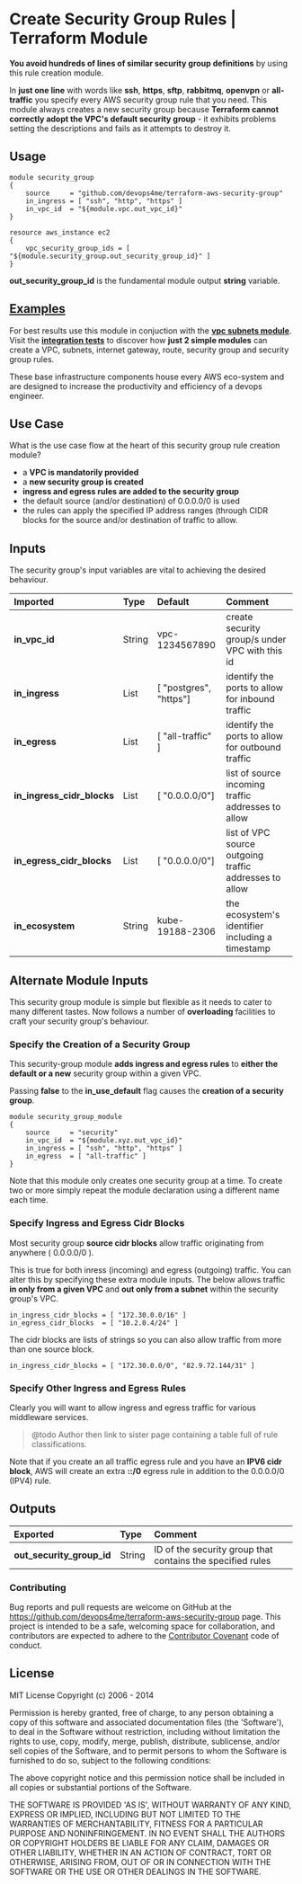 
# Create Security Group Rules | Terraform Module

**You avoid hundreds of lines of similar security group definitions** by using this rule creation module.

In **just one line** with words like **ssh**, **https**, **sftp**, **rabbitmq**, **openvpn** or **all-traffic** you specify every AWS security group rule that you need. This module always creates a new security group because **Terraform cannot correctly adopt the VPC's default security group** - it exhibits problems setting the descriptions and fails as it attempts to destroy it.

## Usage

    module security_group
    {
        source     = "github.com/devops4me/terraform-aws-security-group"
        in_ingress = [ "ssh", "http", "https" ]
        in_vpc_id  = "${module.vpc.out_vpc_id}"
    }

    resource aws_instance ec2
    {
        vpc_security_group_ids = [ "${module.security_group.out_security_group_id}" ]
    }

**out_security_group_id** is the fundamental module output **string** variable.

## [Examples](integration.test.dir)

For best results use this module in conjuction with the **[vpc subnets module](../../../terraform-aws-vpc-network)**. Visit the **[integration tests](integration.test.dir)** to discover how **just 2 simple modules** can create a VPC, subnets, internet gateway, route, security group and security group rules.

These base infrastructure components house every AWS eco-system and are designed to increase the productivity and efficiency of a devops engineer.


## Use Case

What is the use case flow at the heart of this security group rule creation module?

- a **VPC is mandatorily provided**
- a **new security group is created**
- **ingress and egress rules are added to the security group**
- the default source (and/or destination) of 0.0.0.0/0 is used
- the rules can apply the specified IP address ranges (through CIDR blocks for the source and/or destination of traffic to allow.


## Inputs

The security group's input variables are vital to achieving the desired behaviour.

| Imported | Type | Default | Comment |
|:-------- |:---- |:------- |:------- |
**in_vpc_id** | String | vpc-1234567890 | create security group/s under VPC with this id
**in_ingress** | List | [ "postgres", "https"] | identify the ports to allow for inbound traffic
**in_egress** | List | [ "all-traffic" ] | identify the ports to allow for outbound traffic
**in_ingress_cidr_blocks** | List | [ "0.0.0.0/0"] | list of source incoming traffic addresses to allow
**in_egress_cidr_blocks** | List | [ "0.0.0.0/0"] | list of VPC source outgoing traffic addresses to allow
**in_ecosystem** | String | kube-19188-2306 | the ecosystem's identifier including a timestamp

## Alternate Module Inputs

This security group module is simple but flexible as it needs to cater to many different tastes. Now follows a number of **overloading** facilities to craft your security group's behaviour.

### Specify the Creation of a Security Group
This security-group module **adds ingress and egress rules** to **either the default or a new** security group within a given VPC.


Passing **false** to the **in_use_default** flag causes the **creation of a security group**.

    module security_group_module
    {
        source     = "security"
        in_vpc_id  = "${module.xyz.out_vpc_id}"
        in_ingress = [ "ssh", "http", "https" ]
        in_egress  = [ "all-traffic" ]
    }

Note that this module only creates one security group at a time. To create two or more simply repeat the module declaration using a different name each time.

### Specify Ingress and Egress Cidr Blocks

Most security group **source cidr blocks** allow traffic originating from anywhere ( 0.0.0.0/0 ).

This is true for both inress (incoming) and egress (outgoing) traffic. You can alter this by specifying these extra module inputs. The below allows traffic **in only from a given VPC** and **out only from a subnet** within the security group's VPC.

    in_ingress_cidr_blocks = [ "172.30.0.0/16" ]
    in_egress_cidr_blocks  = [ "10.2.0.4/24" ]

The cidr blocks are lists of strings so you can also allow traffic from more than one source block.

    in_ingress_cidr_blocks = [ "172.30.0.0/0", "82.9.72.144/31" ]

### Specify Other Ingress and Egress Rules

Clearly you will want to allow ingress and egress traffic for various middleware services.

> @todo Author then link to sister page containing a table full of rule classifications.

Note that if you create an all traffic egress rule and you have an **IPV6 cidr block**, AWS will create an extra **::/0** egress rule in addition to the 0.0.0.0/0 (IPV4) rule.


## Outputs

| Exported                 | Type   | Comment |
|:------------------------ |:------ |:------- |
**out_security_group_id**  | String | ID of the security group that contains the specified rules


### Contributing

Bug reports and pull requests are welcome on GitHub at the https://github.com/devops4me/terraform-aws-security-group page. This project is intended to be a safe, welcoming space for collaboration, and contributors are expected to adhere to the [Contributor Covenant](http://contributor-covenant.org) code of conduct.

License
-------

MIT License
Copyright (c) 2006 - 2014

Permission is hereby granted, free of charge, to any person obtaining
a copy of this software and associated documentation files (the
'Software'), to deal in the Software without restriction, including
without limitation the rights to use, copy, modify, merge, publish,
distribute, sublicense, and/or sell copies of the Software, and to
permit persons to whom the Software is furnished to do so, subject to
the following conditions:

The above copyright notice and this permission notice shall be
included in all copies or substantial portions of the Software.

THE SOFTWARE IS PROVIDED 'AS IS', WITHOUT WARRANTY OF ANY KIND,
EXPRESS OR IMPLIED, INCLUDING BUT NOT LIMITED TO THE WARRANTIES OF
MERCHANTABILITY, FITNESS FOR A PARTICULAR PURPOSE AND NONINFRINGEMENT.
IN NO EVENT SHALL THE AUTHORS OR COPYRIGHT HOLDERS BE LIABLE FOR ANY
CLAIM, DAMAGES OR OTHER LIABILITY, WHETHER IN AN ACTION OF CONTRACT,
TORT OR OTHERWISE, ARISING FROM, OUT OF OR IN CONNECTION WITH THE
SOFTWARE OR THE USE OR OTHER DEALINGS IN THE SOFTWARE.
